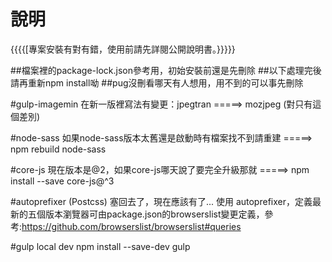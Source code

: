 # 說明

{{{{[專案安裝有對有錯，使用前請先詳閱公開說明書。}}}}}


##檔案裡的package-lock.json參考用，初始安裝前還是先刪除
##以下處理完後請再重新npm install呦
##pug沒刪看哪天有人想用，用不到的可以事先刪除


#gulp-imagemin
在新一版裡寫法有變更：jpegtran =====> mozjpeg (對只有這個差別)

#node-sass
如果node-sass版本太舊還是啟動時有檔案找不到請重建 =====> npm rebuild node-sass

#core-js
現在版本是@2，如果core-js哪天說了要完全升級那就 =====>  npm install --save core-js@^3

#autoprefixer (Postcss)
塞回去了，現在應該有了...
使用 autoprefixer，定義最新的五個版本瀏覽器可由package.json的browserslist變更定義，參考:https://github.com/browserslist/browserslist#queries


#gulp local dev
npm install --save-dev gulp